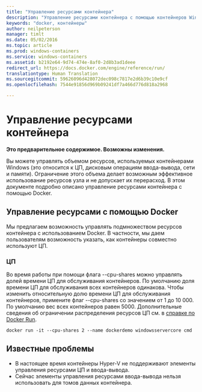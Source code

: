 ```yaml
---
title: "Управление ресурсами контейнера"
description: "Управление ресурсами контейнера с помощью контейнеров Windows."
keywords: "docker, контейнеры"
author: neilpeterson
manager: timlt
ms.date: 05/02/2016
ms.topic: article
ms.prod: windows-containers
ms.service: windows-containers
ms.assetid: b2192e64-9d74-474e-8af0-2d8b3ad1deee
redirect_url: https://docs.docker.com/engine/reference/run/
translationtype: Human Translation
ms.sourcegitcommit: 59626096d428072dec098c7817e2d6b39c10e9cf
ms.openlocfilehash: 7544e91856d969b09241df7a466d776d818a2968

---
```


# Управление ресурсами контейнера

**Это предварительное содержимое. Возможны изменения.** 

Вы можете управлять объемом ресурсов, используемых контейнерами Windows (это относится к ЦП, дисковым операциям ввода-вывода, сети и памяти). Ограничение этого объема делает возможным эффективное использование ресурсов узла и не допускает их перерасход. В этом документе подробно описано управление ресурсами контейнера с помощью Docker.

## Управление ресурсами с помощью Docker 

Мы предлагаем возможность управлять подмножеством ресурсов контейнера с использованием Docker. В частности, мы даем пользователям возможность указать, как контейнеры совместно используют ЦП. 

### ЦП

Во время работы при помощи флага --cpu-shares можно управлять долей времени ЦП для обслуживания контейнеров. По умолчанию доля времени ЦП для обслуживания всех контейнеров одинакова. Чтобы изменить относительную долю времени ЦП для обслуживания контейнеров, примените флаг --cpu-shares со значением от 1 до 10 000. По умолчанию вес всех контейнеров равен 5000. Дополнительные сведения об ограничении распределения ресурсов ЦП см. в [справке по Docker Run]( https://docs.docker.com/engine/reference/run/#cpu-share-constraint). 

```none 
docker run -it --cpu-shares 2 --name dockerdemo windowsservercore cmd
```

## Известные проблемы

- В настоящее время контейнеры Hyper-V не поддерживают элементы управления ресурсами ЦП и ввода-вывода.
- Сейчас элементы управления ресурсами ввода-вывода нельзя использовать для томов данных контейнера.


<!--HONumber=Sep16_HO2-->


